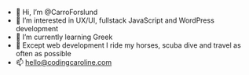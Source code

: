- 👋  Hi, I’m @CarroForslund
- 👀  I’m interested in UX/UI, fullstack JavaScript and WordPress development
- 🌱  I’m currently learning Greek
- 💞️  Except web development I ride my horses, scuba dive and travel as often as possible
- 📫  [hello@codingcaroline.com](mailto:hello@codingcaroline.com)
<!---
- 💞️ I’m looking to collaborate on ... 
--->


<!---
CarroForslund/CarroForslund is a ✨ special ✨ repository because its `README.md` (this file) appears on your GitHub profile.
You can click the Preview link to take a look at your changes.
--->
